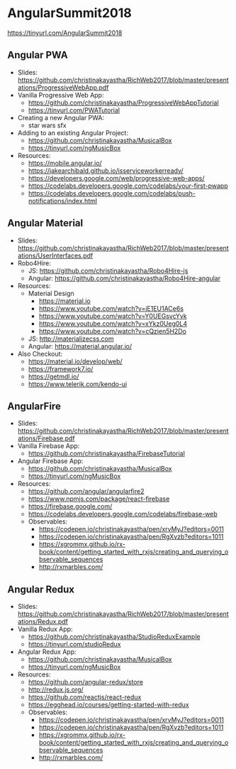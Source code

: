 # AngularSummit2018
https://tinyurl.com/AngularSummit2018

## Angular PWA
* Slides: https://github.com/christinakayastha/RichWeb2017/blob/master/presentations/ProgressiveWebApp.pdf
* Vanilla Progressive Web App: 
  * https://github.com/christinakayastha/ProgressiveWebAppTutorial
  * https://tinyurl.com/PWATutorial
* Creating a new Angular PWA:
  * star wars sfx
* Adding to an existing Angular Project: 
  * https://github.com/christinakayastha/MusicalBox
  * https://tinyurl.com/ngMusicBox
* Resources:
  * https://mobile.angular.io/
  * https://jakearchibald.github.io/isserviceworkerready/
  * https://developers.google.com/web/progressive-web-apps/
  * https://codelabs.developers.google.com/codelabs/your-first-pwapp
  * https://codelabs.developers.google.com/codelabs/push-notifications/index.html

## Angular Material
* Slides: https://github.com/christinakayastha/RichWeb2017/blob/master/presentations/UserInterfaces.pdf
* Robo4Hire:
  * JS: https://github.com/christinakayastha/Robo4Hire-js
  * Angular: https://github.com/christinakayastha/Robo4Hire-angular
* Resources:
  * Material Design
    * https://material.io
    * https://www.youtube.com/watch?v=jE1EU1ACe6s
    * https://www.youtube.com/watch?v=Y0UEGsvcYvk
    * https://www.youtube.com/watch?v=xYkz0Ueg0L4
    * https://www.youtube.com/watch?v=cQzien5H2Do
  * JS: http://materializecss.com
  * Angular: https://material.angular.io/
* Also Checkout:
  * https://material.io/develop/web/
  * https://framework7.io/
  * https://getmdl.io/
  * https://www.telerik.com/kendo-ui


## AngularFire
* Slides: https://github.com/christinakayastha/RichWeb2017/blob/master/presentations/Firebase.pdf
* Vanilla Firebase App: 
  * https://github.com/christinakayastha/FirebaseTutorial
* Angular Firebase App:
  * https://github.com/christinakayastha/MusicalBox
  * https://tinyurl.com/ngMusicBox
* Resources:
  * https://github.com/angular/angularfire2
  * https://www.npmjs.com/package/react-firebase
  * https://firebase.google.com/
  * https://codelabs.developers.google.com/codelabs/firebase-web
  * Observables:
    * https://codepen.io/christinakayastha/pen/xrvMyJ?editors=0011
    * https://codepen.io/christinakayastha/pen/RgXvzb?editors=1011
    * https://xgrommx.github.io/rx-book/content/getting_started_with_rxjs/creating_and_querying_observable_sequences
    * http://rxmarbles.com/

## Angular Redux
* Slides: https://github.com/christinakayastha/RichWeb2017/blob/master/presentations/Redux.pdf
* Vanilla Redux App: 
  * https://github.com/christinakayastha/StudioReduxExample
  * https://tinyurl.com/studioRedux
* Angular Redux App: 
  * https://github.com/christinakayastha/MusicalBox
  * https://tinyurl.com/ngMusicBox
* Resources:
  * https://github.com/angular-redux/store
  * http://redux.js.org/
  * https://github.com/reactjs/react-redux
  * https://egghead.io/courses/getting-started-with-redux
  * Observables:
    * https://codepen.io/christinakayastha/pen/xrvMyJ?editors=0011
    * https://codepen.io/christinakayastha/pen/RgXvzb?editors=1011
    * https://xgrommx.github.io/rx-book/content/getting_started_with_rxjs/creating_and_querying_observable_sequences
    * http://rxmarbles.com/
